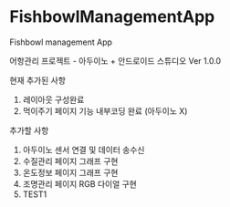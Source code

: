# FishbowlManagementApp
Fishbowl management App

어항관리 프로젝트 - 아두이노 + 안드로이드 스튜디오 Ver 1.0.0

현재 추가된 사항
1. 레이아웃 구성완료
2. 먹이주기 페이지 기능 내부코딩 완료 (아두이노 X)

추가할 사항
1. 아두이노 센서 연결 및 데이터 송수신
2. 수질관리 페이지 그래프 구현
3. 온도정보 페이지 그래프 구현
4. 조명관리 페이지 RGB 다이얼 구현
5. TEST1